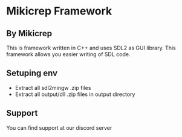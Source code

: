# Mikicrep Framework
## By Mikicrep

This is framework written in C++ and uses SDL2 as GUI library.
This framework allows you easier writing of SDL code.

## Setuping env
- Extract all sdl2mingw .zip files
- Extract all output/dll .zip files in output directory

## Support
You can find support at our discord server